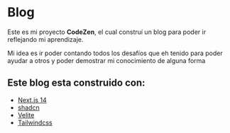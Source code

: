 # Blog

Este es mi proyecto **CodeZen**, el cual construí un blog para poder ir reflejando mi aprendizaje.

Mi idea es ir poder contando todos los desafíos que eh tenido para poder ayudar a otros y poder demostrar mi conocimiento de alguna forma

## Este blog esta construido con:

- [Next.js 14](https://nextjs.org/)
- [shadcn](https://ui.shadcn.com/)
- [Velite](https://velite.js.org/)
- [Tailwindcss](https://tailwindcss.com/)
